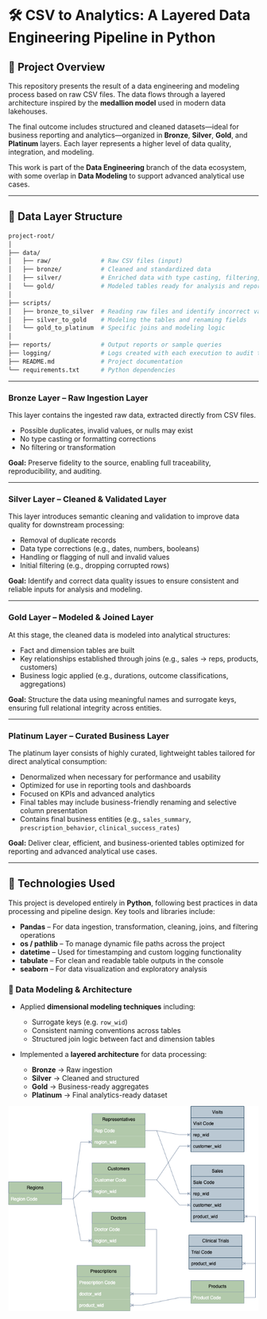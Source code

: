 # 🛠️ CSV to Analytics: A Layered Data Engineering Pipeline in Python

## 📌 Project Overview

This repository presents the result of a data engineering and modeling process 
based on raw CSV files. The data flows through a layered architecture inspired 
by the **medallion model** used in modern data lakehouses.

The final outcome includes structured and cleaned datasets—ideal for business 
reporting and analytics—organized in **Bronze**, **Silver**, **Gold**, 
and **Platinum** layers. Each layer represents a higher level of data 
quality, integration, and modeling.

This work is part of the **Data Engineering** branch of the data ecosystem, 
with some overlap in **Data Modeling** to support advanced analytical use cases.

---

## 📁 Data Layer Structure

```bash
project-root/
│
├── data/
│   ├── raw/              # Raw CSV files (input)
│   ├── bronze/           # Cleaned and standardized data
│   ├── silver/           # Enriched data with type casting, filtering, and basic joins
│   └── gold/             # Modeled tables ready for analysis and reporting
│
├── scripts/
│   ├── bronze_to_silver  # Reading raw files and identify incorrect values
│   ├── silver_to_gold    # Modeling the tables and renaming fields
│   └── gold_to_platinum  # Specific joins and modeling logic
│
├── reports/              # Output reports or sample queries
├── logging/              # Logs created with each execution to audit the process
├── README.md             # Project documentation
└── requirements.txt      # Python dependencies
```
---

### Bronze Layer – Raw Ingestion Layer

This layer contains the ingested raw data, extracted directly from CSV files.

- Possible duplicates, invalid values, or nulls may exist  
- No type casting or formatting corrections  
- No filtering or transformation  

**Goal:** Preserve fidelity to the source, enabling full traceability, 
reproducibility, and auditing.

---

### Silver Layer – Cleaned & Validated Layer

This layer introduces semantic cleaning and validation to improve data 
quality for downstream processing:

- Removal of duplicate records  
- Data type corrections (e.g., dates, numbers, booleans)  
- Handling or flagging of null and invalid values  
- Initial filtering (e.g., dropping corrupted rows)  

**Goal:** Identify and correct data quality issues to ensure consistent and 
reliable inputs for analysis and modeling.

---

### Gold Layer – Modeled & Joined Layer

At this stage, the cleaned data is modeled into analytical structures:

- Fact and dimension tables are built  
- Key relationships established through joins (e.g., sales → reps, products, customers)  
- Business logic applied (e.g., durations, outcome classifications, aggregations)  

**Goal:** Structure the data using meaningful names and surrogate keys, 
ensuring full relational integrity across entities.

---

### Platinum Layer – Curated Business Layer

The platinum layer consists of highly curated, lightweight tables 
tailored for direct analytical consumption:

- Denormalized when necessary for performance and usability  
- Optimized for use in reporting tools and dashboards  
- Focused on KPIs and advanced analytics  
- Final tables may include business-friendly renaming and selective column presentation  
- Contains final business entities (e.g., `sales_summary`, 
`prescription_behavior`, `clinical_success_rates`)  

**Goal:** Deliver clear, efficient, and business-oriented tables optimized 
for reporting and advanced analytical use cases.


---

## 🧰 Technologies Used

This project is developed entirely in **Python**, following best practices in data processing and pipeline design. Key tools and libraries include:

- **Pandas** – For data ingestion, transformation, cleaning, joins, and filtering operations  
- **os / pathlib** – To manage dynamic file paths across the project  
- **datetime** – Used for timestamping and custom logging functionality  
- **tabulate** – For clean and readable table outputs in the console  
- **seaborn** – For data visualization and exploratory analysis  

### 🧱 Data Modeling & Architecture

- Applied **dimensional modeling techniques** including:
  - Surrogate keys (e.g. `row_wid`)
  - Consistent naming conventions across tables
  - Structured join logic between fact and dimension tables  

- Implemented a **layered architecture** for data processing:
  - **Bronze** → Raw ingestion  
  - **Silver** → Cleaned and structured  
  - **Gold** → Business-ready aggregates  
  - **Platinum** → Final analytics-ready dataset
 
![Data Model Schema](platinum/data_model.drawio.png)
